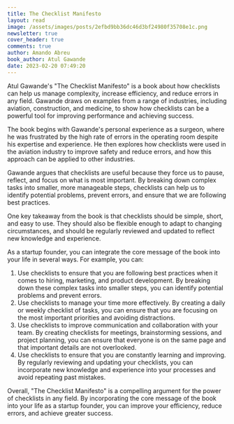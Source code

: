 ```yaml
---
title: The Checklist Manifesto
layout: read
image: /assets/images/posts/2efbd9bb36dc46d3bf24980f35708e1c.png
newsletter: true
cover_header: true
comments: true
author: Amando Abreu
book_author: Atul Gawande
date: 2023-02-20 07:49:20
---
```

Atul Gawande's "The Checklist Manifesto" is a book about how checklists can help us manage complexity, increase efficiency, and reduce errors in any field. Gawande draws on examples from a range of industries, including aviation, construction, and medicine, to show how checklists can be a powerful tool for improving performance and achieving success.

The book begins with Gawande's personal experience as a surgeon, where he was frustrated by the high rate of errors in the operating room despite his expertise and experience. He then explores how checklists were used in the aviation industry to improve safety and reduce errors, and how this approach can be applied to other industries.

Gawande argues that checklists are useful because they force us to pause, reflect, and focus on what is most important. By breaking down complex tasks into smaller, more manageable steps, checklists can help us to identify potential problems, prevent errors, and ensure that we are following best practices.

One key takeaway from the book is that checklists should be simple, short, and easy to use. They should also be flexible enough to adapt to changing circumstances, and should be regularly reviewed and updated to reflect new knowledge and experience.

As a startup founder, you can integrate the core message of the book into your life in several ways. For example, you can:

1. Use checklists to ensure that you are following best practices when it comes to hiring, marketing, and product development. By breaking down these complex tasks into smaller steps, you can identify potential problems and prevent errors.
2. Use checklists to manage your time more effectively. By creating a daily or weekly checklist of tasks, you can ensure that you are focusing on the most important priorities and avoiding distractions.
3. Use checklists to improve communication and collaboration with your team. By creating checklists for meetings, brainstorming sessions, and project planning, you can ensure that everyone is on the same page and that important details are not overlooked.
4. Use checklists to ensure that you are constantly learning and improving. By regularly reviewing and updating your checklists, you can incorporate new knowledge and experience into your processes and avoid repeating past mistakes.

Overall, "The Checklist Manifesto" is a compelling argument for the power of checklists in any field. By incorporating the core message of the book into your life as a startup founder, you can improve your efficiency, reduce errors, and achieve greater success.